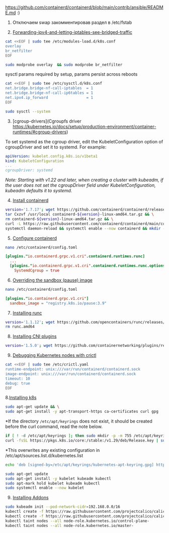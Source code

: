 https://github.com/containerd/containerd/blob/main/contrib/ansible/README.md :)
		
1. Отключаем swap закомментировав раздел в /etc/fstab
	
2. [Forwarding-ipv4-and-letting-iptables-see-bridged-traffic](https://kubernetes.io/docs/setup/production-environment/container-runtimes/#forwarding-ipv4-and-letting-iptables-see-bridged-traffic)

```bash
cat <<EOF | sudo tee /etc/modules-load.d/k8s.conf  
overlay  
br_netfilter  
EOF
```

```bash
sudo modprobe overlay  && sudo modprobe br_netfilter
```

sysctl params required by setup, params persist across reboots
```bash
cat <<EOF | sudo tee /etc/sysctl.d/k8s.conf  
net.bridge.bridge-nf-call-iptables  = 1  
net.bridge.bridge-nf-call-ip6tables = 1  
net.ipv4.ip_forward                 = 1  
EOF
```

```bash  
sudo sysctl --system  
```

 3. [cgroup-drivers](Cgroupfs driver https://kubernetes.io/docs/setup/production-environment/container-runtimes/#cgroup-drivers)

 To set systemd as the cgroup driver, edit the KubeletConfiguration option of cgroupDriver and set it to systemd. For example:
```yml
apiVersion: kubelet.config.k8s.io/v1beta1
kind: KubeletConfiguration
...
cgroupDriver: systemd
```
*Note: Starting with v1.22 and later, when creating a cluster with kubeadm, if the user does not set the cgroupDriver field under KubeletConfiguration, kubeadm defaults it to systemd.*

4. [Install containerd](https://github.com/containerd/containerd/blob/main/docs/getting-started.md)

```bash
version='1.7.17'; wget https://github.com/containerd/containerd/releases/download/v${version}/containerd-${version}-linux-amd64.tar.gz  && \
tar Cxzvf /usr/local containerd-${version}-linux-amd64.tar.gz && \
rm containerd-${version}-linux-amd64.tar.gz && \
curl -L https://raw.githubusercontent.com/containerd/containerd/main/containerd.service -o /lib/systemd/system/containerd.service && \
systemctl daemon-reload && systemctl enable --now containerd && mkdir -p /etc/containerd && containerd config default > /etc/containerd/config.toml
```
5. [Configure containerd](https://kubernetes.io/docs/setup/production-environment/container-runtimes/#containerd-systemd)

```bash
nano /etc/containerd/config.toml
```

```toml
[plugins."io.containerd.grpc.v1.cri".containerd.runtimes.runc]
  ...
  [plugins."io.containerd.grpc.v1.cri".containerd.runtimes.runc.options]
    SystemdCgroup = true
```

6. [Overriding the sandbox (pause) image](https://kubernetes.io/docs/setup/production-environment/container-runtimes/#override-pause-image-containerd)

```bash
nano /etc/containerd/config.toml
```

```toml
[plugins."io.containerd.grpc.v1.cri"]
  sandbox_image = "registry.k8s.io/pause:3.9"
```

7. [Installing runc](https://github.com/containerd/containerd/blob/main/docs/getting-started.md#step-2-installing-runc)

```bash
version='1.1.12'; wget https://github.com/opencontainers/runc/releases/download/v${version}/runc.amd64 && install -m 755 runc.amd64 /usr/local/sbin/runc && \
rm runc.amd64
```

8. [Installing CNI plugins](https://github.com/containerd/containerd/blob/main/docs/getting-started.md#step-3-installing-cni-plugins)
```bash
version='1.5.0'; wget https://github.com/containernetworking/plugins/releases/download/v${version}/cni-plugins-linux-amd64-v${version}.tgz && mkdir -p /opt/cni/bin && tar Cxzvf /opt/cni/bin cni-plugins-linux-amd64-v${version}.tgz && rm cni-plugins-linux-amd64-v${version}.tgz
```

9. [Debugging Kubernetes nodes with crictl](https://kubernetes.io/docs/tasks/debug/debug-cluster/crictl/)

```bash
cat <<EOF | sudo tee /etc/crictl.yaml
runtime-endpoint: unix:///var/run/containerd/containerd.sock
image-endpoint: unix:///var/run/containerd/containerd.sock
timeout: 10
debug: true
EOF
```

 8.[Installing k8s](https://kubernetes.io/docs/setup/production-environment/tools/kubeadm/install-kubeadm/)

```bash
sudo apt-get update && \
sudo apt-get install -y apt-transport-https ca-certificates curl gpg
```
*If the directory `/etc/apt/keyrings` does not exist, it should be created before the curl command, read the note below.
```bash
if [ ! -d /etc/apt/keyrings ]; then sudo mkdir -p -m 755 /etc/apt/keyrings; fi
curl -fsSL https://pkgs.k8s.io/core:/stable:/v1.29/deb/Release.key | sudo gpg --dearmor -o /etc/apt/keyrings/kubernetes-apt-keyring.gpg
```
*This overwrites any existing configuration in /etc/apt/sources.list.d/kubernetes.list
```bash
echo 'deb [signed-by=/etc/apt/keyrings/kubernetes-apt-keyring.gpg] https://pkgs.k8s.io/core:/stable:/v1.29/deb/ /' | sudo tee /etc/apt/sources.list.d/kubernetes.list
```
```bash
sudo apt-get update
sudo apt-get install -y kubelet kubeadm kubectl
sudo apt-mark hold kubelet kubeadm kubectl
sudo systemctl enable --now kubelet
```

9. [Installing Addons](https://kubernetes.io/docs/concepts/cluster-administration/addons/#networking-and-network-policy)

```bash
sudo kubeadm init --pod-network-cidr=192.168.0.0/16
kubectl create -f https://raw.githubusercontent.com/projectcalico/calico/v3.27.2/manifests/tigera-operator.yaml
kubectl create -f https://raw.githubusercontent.com/projectcalico/calico/v3.27.2/manifests/custom-resources.yaml
kubectl taint nodes --all node-role.kubernetes.io/control-plane-
kubectl taint nodes --all node-role.kubernetes.io/master-
```
